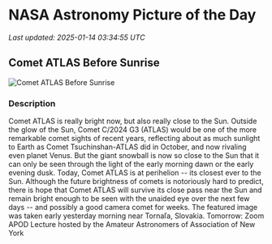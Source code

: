 # NASA Astronomy Picture of the Day

_Last updated: 2025-01-14 03:34:55 UTC_

## Comet ATLAS Before Sunrise

![Comet ATLAS Before Sunrise](https://apod.nasa.gov/apod/image/2501/CometAtlas_Horalek_960_inset.jpg)

### Description

Comet ATLAS is really bright now, but also really close to the Sun. Outside the glow of the Sun, Comet C/2024 G3 (ATLAS) would be one of the more remarkable comet sights of recent years, reflecting about as much sunlight to Earth as Comet Tsuchinshan-ATLAS did in October, and now rivaling even planet Venus. But the giant snowball is now so close to the Sun that it can only be seen through the light of the early morning dawn or the early evening dusk. Today, Comet ATLAS is at perihelion -- its closest ever to the Sun.  Although the future brightness of comets is notoriously hard to predict, there is hope that Comet ATLAS will survive its close pass near the Sun and remain bright enough to be seen with the unaided eye over the next few days -- and possibly a good camera comet for weeks. The featured image was taken early yesterday morning near Tornaľa, Slovakia.   Tomorrow: Zoom APOD Lecture hosted by the Amateur Astronomers of Association of New York
